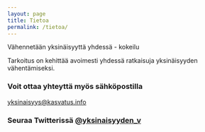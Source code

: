 ```yaml
---
layout: page
title: Tietoa
permalink: /tietoa/
---
```


Vähennetään yksinäisyyttä yhdessä - kokeilu

Tarkoitus on kehittää avoimesti yhdessä ratkaisuja yksinäisyyden vähentämiseksi.

### Voit ottaa yhteyttä myös sähköpostilla

[yksinaisyys@kasvatus.info](mailto:yksinaisyys@kasvatus.info)

### Seuraa Twitterissä [@yksinaisyyden_v](https://twitter.com/yksinaisyyden_v)
